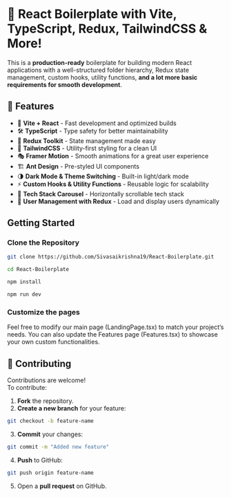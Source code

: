 # 🚀 React Boilerplate with Vite, TypeScript, Redux, TailwindCSS & More!



This is a **production-ready** boilerplate for building modern React applications with a well-structured folder hierarchy, Redux state management, custom hooks, utility functions, **and a lot more basic requirements for smooth development**.



## 📌 Features
- 🚀 **Vite + React** - Fast development and optimized builds  
- 🛠 **TypeScript** - Type safety for better maintainability  
- 🔄 **Redux Toolkit** - State management made easy  
- 🎨 **TailwindCSS** - Utility-first styling for a clean UI  
- 🎭 **Framer Motion** - Smooth animations for a great user experience  
- 🏗 **Ant Design** - Pre-styled UI components  
- 🌗 **Dark Mode & Theme Switching** - Built-in light/dark mode  
- ⚡ **Custom Hooks & Utility Functions** - Reusable logic for scalability  
- 🎠 **Tech Stack Carousel** - Horizontally scrollable tech stack  
- 👥 **User Management with Redux** - Load and display users dynamically  


## Getting Started
### Clone the Repository
```sh
git clone https://github.com/Sivasaikrishna19/React-Boilerplate.git

cd React-Boilerplate

npm install

npm run dev
```

### Customize the pages

Feel free to modify our main page (LandingPage.tsx) to match your project’s needs.
You can also update the Features page (Features.tsx) to showcase your own custom functionalities.


## 🎯 Contributing
Contributions are welcome!  
To contribute:

1. **Fork** the repository.
2. **Create a new branch** for your feature:
```sh
git checkout -b feature-name
```
3. **Commit** your changes:
```sh
git commit -m "Added new feature"
```
4. **Push** to GitHub:
```sh
git push origin feature-name
```
5. Open a **pull request** on GitHub.

